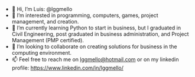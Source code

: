 - 👋 Hi, I’m Luis: @lggmello
- 👀 I’m interested in programming, computers, games, project management, and creation.
- 🌱 I’m currently learning Python to start in business, but I graduated in Civil Engineering, post graduated in business administration, and Project Management (PMP certified).
- 💞️ I’m looking to collaborate on creating solutions for business in the computing environment.
- 📫 Feel free to reach me on lggmello@hotmail.com or on my linkedin profile: https://www.linkedin.com/in/lggmello/

<!---
lggmello/lggmello is a ✨ special ✨ repository because its `README.md` (this file) appears on your GitHub profile.
You can click the Preview link to take a look at your changes.
--->
